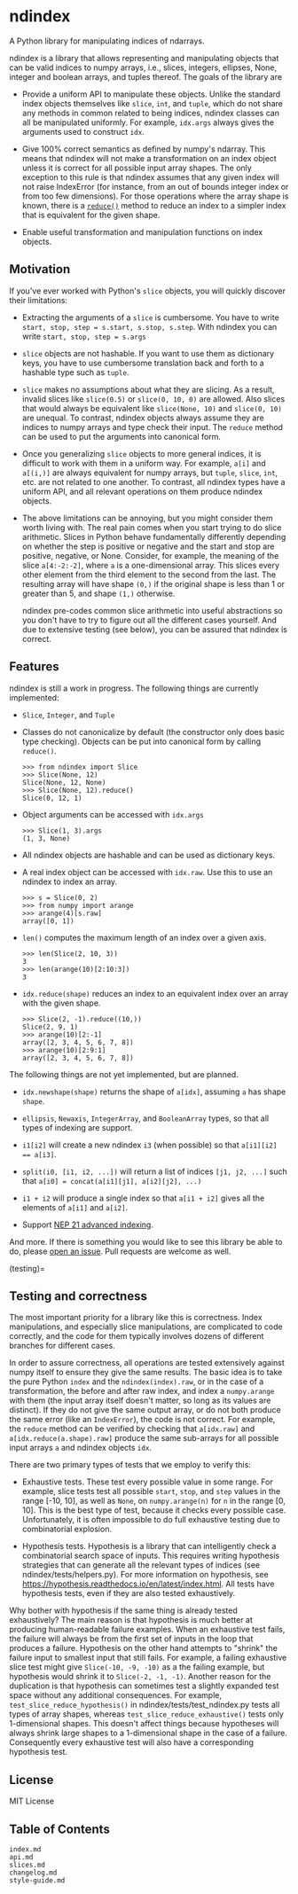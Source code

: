 # ndindex

A Python library for manipulating indices of ndarrays.

ndindex is a library that allows representing and manipulating objects that
can be valid indices to numpy arrays, i.e., slices, integers, ellipses,
None, integer and boolean arrays, and tuples thereof. The goals of the library
are

- Provide a uniform API to manipulate these objects. Unlike the standard index
  objects themselves like `slice`, `int`, and `tuple`, which do not share any
  methods in common related to being indices, ndindex classes can all be
  manipulated uniformly. For example, `idx.args` always gives the arguments
  used to construct `idx`.

- Give 100% correct semantics as defined by numpy's ndarray. This means that
  ndindex will not make a transformation on an index object unless it is
  correct for all possible input array shapes. The only exception to this rule
  is that ndindex assumes that any given index will not raise IndexError (for
  instance, from an out of bounds integer index or from too few dimensions).
  For those operations where the array shape is known, there is a
  [`reduce()`](NDIndex.reduce) method to reduce an index to a simpler index that is
  equivalent for the given shape.

- Enable useful transformation and manipulation functions on index objects.

## Motivation

If you've ever worked with Python's `slice` objects, you will quickly discover
their limitations:

- Extracting the arguments of a `slice` is cumbersome. You have to write
  `start, stop, step = s.start, s.stop, s.step`. With ndindex you can write
  `start, stop, step = s.args`

- `slice` objects are not hashable. If you want to use them as dictionary
  keys, you have to use cumbersome translation back and forth to a hashable
  type such as `tuple`.

- `slice` makes no assumptions about what they are slicing. As a result,
  invalid slices like `slice(0.5)` or `slice(0, 10, 0)` are allowed. Also
  slices that would always be equivalent like `slice(None, 10)` and `slice(0,
  10)` are unequal. To contrast, ndindex objects always assume they are
  indices to numpy arrays and type check their input. The `reduce` method can
  be used to put the arguments into canonical form.

- Once you generalizing `slice` objects to more general indices, it is
  difficult to work with them in a uniform way. For example, `a[i]` and
  `a[(i,)]` are always equivalent for numpy arrays, but `tuple`, `slice`,
  `int`, etc. are not related to one another. To contrast, all ndindex types
  have a uniform API, and all relevant operations on them produce ndindex
  objects.

- The above limitations can be annoying, but you might consider them worth
  living with. The real pain comes when you start trying to do slice
  arithmetic. Slices in Python behave fundamentally differently depending on
  whether the step is positive or negative and the start and stop are
  positive, negative, or None. Consider, for example, the meaning of the slice
  `a[4:-2:-2]`, where `a` is a one-dimensional array. This slices every other
  element from the third element to the second from the last. The resulting
  array will have shape `(0,)` if the original shape is less than 1 or greater
  than 5, and shape `(1,)` otherwise.

  ndindex pre-codes common slice arithmetic into useful abstractions so you
  don't have to try to figure out all the different cases yourself. And due to
  extensive testing (see below), you can be assured that ndindex is correct.

## Features

ndindex is still a work in progress. The following things are currently
implemented:

- `Slice`, `Integer`, and `Tuple`

- Classes do not canonicalize by default (the constructor only does basic type
  checking). Objects can be put into canonical form by calling `reduce()`.

      >>> from ndindex import Slice
      >>> Slice(None, 12)
      Slice(None, 12, None)
      >>> Slice(None, 12).reduce()
      Slice(0, 12, 1)

- Object arguments can be accessed with `idx.args`

      >>> Slice(1, 3).args
      (1, 3, None)

- All ndindex objects are hashable and can be used as dictionary keys.

- A real index object can be accessed with `idx.raw`. Use this to use an
  ndindex to index an array.

      >>> s = Slice(0, 2)
      >>> from numpy import arange
      >>> arange(4)[s.raw]
      array([0, 1])

- `len()` computes the maximum length of an index over a given axis.

      >>> len(Slice(2, 10, 3))
      3
      >>> len(arange(10)[2:10:3])
      3

- `idx.reduce(shape)` reduces an index to an equivalent index over an array
  with the given shape.

      >>> Slice(2, -1).reduce((10,))
      Slice(2, 9, 1)
      >>> arange(10)[2:-1]
      array([2, 3, 4, 5, 6, 7, 8])
      >>> arange(10)[2:9:1]
      array([2, 3, 4, 5, 6, 7, 8])


The following things are not yet implemented, but are planned.

- `idx.newshape(shape)` returns the shape of `a[idx]`, assuming `a` has shape
  `shape`.

- `ellipsis`, `Newaxis`, `IntegerArray`, and `BooleanArray` types, so that all
  types of indexing are support.

- `i1[i2]` will create a new ndindex `i3` (when possible) so that
  `a[i1][i2] == a[i3]`.

- `split(i0, [i1, i2, ...])` will return a list of indices `[j1, j2, ...]`
  such that `a[i0] = concat(a[i1][j1], a[i2][j2], ...)`

- `i1 + i2` will produce a single index so that `a[i1 + i2]` gives all the
  elements of `a[i1]` and `a[i2]`.

- Support [NEP 21 advanced
  indexing](https://numpy.org/neps/nep-0021-advanced-indexing.html).

And more. If there is something you would like to see this library be able to
do, please [open an issue](https://github.com/quansight/ndindex/issues). Pull
requests are welcome as well.

(testing)=
## Testing and correctness

The most important priority for a library like this is correctness. Index
manipulations, and especially slice manipulations, are complicated to code
correctly, and the code for them typically involves dozens of different
branches for different cases.

In order to assure correctness, all operations are tested extensively against
numpy itself to ensure they give the same results. The basic idea is to take
the pure Python `index` and the `ndindex(index).raw`, or in the case of a
transformation, the before and after raw index, and index a `numpy.arange`
with them (the input array itself doesn't matter, so long as its values are
distinct). If they do not give the same output array, or do not both produce
the same error (like an `IndexError`), the code is not correct. For example,
the `reduce` method can be verified by checking that `a[idx.raw]` and
`a[idx.reduce(a.shape).raw]` produce the same sub-arrays for all possible
input arrays `a` and ndindex objects `idx`.

There are two primary types of tests that we employ to verify this:

- Exhaustive tests. These test every possible value in some range. For
  example, slice tests test all possible `start`, `stop`, and `step` values in
  the range [-10, 10], as well as `None`, on `numpy.arange(n)` for `n` in the
  range [0, 10]. This is the best type of test, because it checks every
  possible case. Unfortunately, it is often impossible to do full exhaustive
  testing due to combinatorial explosion.

- Hypothesis tests. Hypothesis is a library that can intelligently check a
  combinatorial search space of inputs. This requires writing hypothesis
  strategies that can generate all the relevant types of indices (see
  ndindex/tests/helpers.py). For more information on hypothesis, see
  <https://hypothesis.readthedocs.io/en/latest/index.html>. All tests have
  hypothesis tests, even if they are also tested exhaustively.

Why bother with hypothesis if the same thing is already tested exhaustively?
The main reason is that hypothesis is much better at producing human-readable
failure examples. When an exhaustive test fails, the failure will always be
from the first set of inputs in the loop that produces a failure. Hypothesis
on the other hand attempts to "shrink" the failure input to smallest input
that still fails. For example, a failing exhaustive slice test might give
`Slice(-10, -9, -10)` as a the failing example, but hypothesis would shrink it
to `Slice(-2, -1, -1)`. Another reason for the duplication is that hypothesis
can sometimes test a slightly expanded test space without any additional
consequences. For example, `test_slice_reduce_hypothesis()` in
ndindex/tests/test_ndindex.py tests all types of array shapes, whereas
`test_slice_reduce_exhaustive()` tests only 1-dimensional shapes. This doesn't
affect things because hypotheses will always shrink large shapes to a
1-dimensional shape in the case of a failure. Consequently every exhaustive
test will also have a corresponding hypothesis test.

## License

MIT License

## Table of Contents

```{toctree}
index.md
api.md
slices.md
changelog.md
style-guide.md
```

